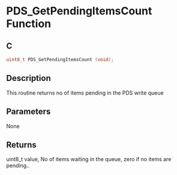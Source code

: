 # PDS_GetPendingItemsCount Function

## C

```c
uint8_t PDS_GetPendingItemsCount (void);
```

## Description

 This routine returns no of items pending in the PDS write queue

## Parameters

 None  

## Returns

 uint8_t value, No of items waiting in the queue, zero if no items are pending.. 

